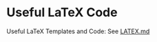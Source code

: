 # Useful LaTeX Code
Useful LaTeX Templates and Code: See [LATEX.md](https://github.com/gerber211/latex/blob/main/LATEX.md)
